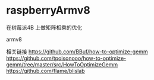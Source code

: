 # raspberryArmv8

在树莓派4B 上做矩阵相乘的优化

armv8

相关链接
https://github.com/BBuf/how-to-optimize-gemm
https://github.com/tpoisonooo/how-to-optimize-gemm/tree/master/src/HowToOptimizeGemm
https://github.com/flame/blislab